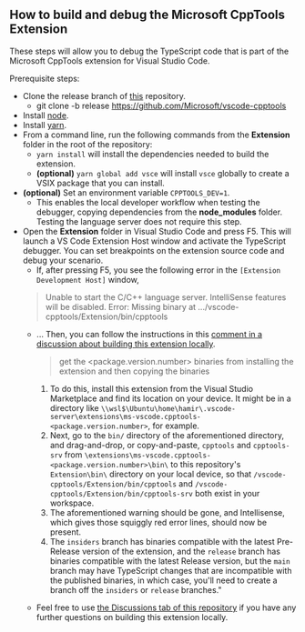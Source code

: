 ## How to build and debug the Microsoft CppTools Extension

These steps will allow you to debug the TypeScript code that is part of the Microsoft CppTools extension for Visual Studio Code.

Prerequisite steps:
  * Clone the release branch of [this](https://github.com/Microsoft/vscode-cpptools) repository.
      * git clone -b release https://github.com/Microsoft/vscode-cpptools
  * Install [node](https://nodejs.org).
  * Install [yarn](https://yarnpkg.com).
  * From a command line, run the following commands from the **Extension** folder in the root of the repository:
      * `yarn install` will install the dependencies needed to build the extension.
      * **(optional)** `yarn global add vsce` will install `vsce` globally to create a VSIX package that you can install.
  * **(optional)** Set an environment variable `CPPTOOLS_DEV=1`.
    * This enables the local developer workflow when testing the debugger, copying dependencies from the **node_modules** folder. Testing the language server does not require this step.
  * Open the **Extension** folder in Visual Studio Code and press F5. This will launch a VS Code Extension Host window and activate the TypeScript debugger. You can set breakpoints on the extension source code and debug your scenario.
      * If, after pressing F5, you see the following error in the `[Extension Development Host]` window,
      > Unable to start the C/C++ language server. IntelliSense features will be disabled. Error: Missing binary at .../vscode-cpptools/Extension/bin/cpptools
      * ... Then, you can follow the instructions in this [comment in a discussion about building this extension locally](https://github.com/microsoft/vscode-cpptools/discussions/8745#discussioncomment-2091563).
        > get the <package.version.number> binaries from installing the extension and then copying the binaries
        1. To do this, install this extension from the Visual Studio Marketplace and find its location on your device. It might be in a directory like `\\wsl$\Ubuntu\home\hamir\.vscode-server\extensions\ms-vscode.cpptools-<package.version.number>`, for example.
        2. Next, go to the `bin/` directory of the aforementioned directory, and drag-and-drop, or copy-and-paste, `cpptools` and `cpptools-srv` from `\extensions\ms-vscode.cpptools-<package.version.number>\bin\` to this repository's `Extension\bin\` directory on your local device, so that `/vscode-cpptools/Extension/bin/cpptools` and `/vscode-cpptools/Extension/bin/cpptools-srv` both exist in your workspace.
        3. The aforementioned warning should be gone, and Intellisense, which gives those squiggly red error lines, should now be present.
        4. The `insiders` branch has binaries compatible with the latest Pre-Release version of the extension, and the `release` branch has binaries compatible with the latest Release version, but the `main` branch may have TypeScript changes that are incompatible with the published binaries, in which case, you'll need to create a branch off the `insiders` or `release` branches."

      * Feel free to use [the Discussions tab of this repository](https://github.com/microsoft/vscode-cpptools/discussions) if you have any further questions on building this extension locally.
